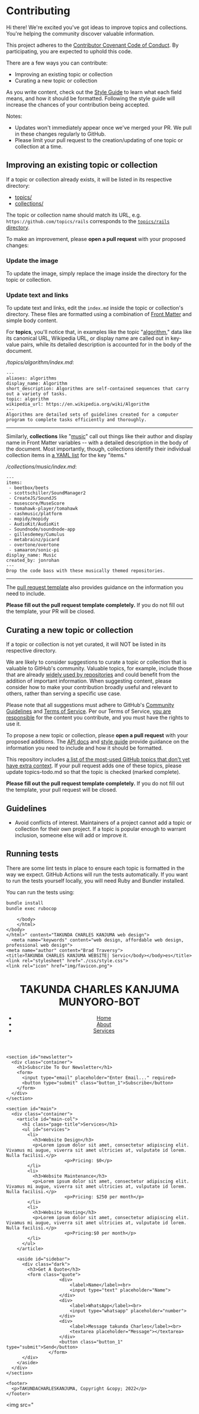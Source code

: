# Contributing

Hi there! We're excited you've got ideas to improve topics and collections. You're helping the community discover valuable information.

This project adheres to the [Contributor Covenant Code of Conduct](CODE_OF_CONDUCT.md). By participating, you are expected to uphold this code.

There are a few ways you can contribute:

- Improving an existing topic or collection
- Curating a new topic or collection

As you write content, check out the [Style Guide](./docs/styleguide.md) to learn what each field means, and how it should be formatted. Following the style guide will increase the chances of your contribution being accepted.

Notes: 
  - Updates won't immediately appear once we've merged your PR. We pull in these changes regularly to GitHub.
  - Please limit your pull request to the creation/updating of one topic or collection at a time.

## Improving an existing topic or collection

If a topic or collection already exists, it will be listed in its respective directory:

- [topics/](https://github.com/github/explore/tree/main/topics)
- [collections/](https://github.com/github/explore/tree/main/collections)

The topic or collection name should match its URL, e.g. `https://github.com/topics/rails` corresponds to the [`topics/rails` directory](https://github.com/github/explore/tree/main/topics/rails).

To make an improvement, please **open a pull request** with your proposed changes:

### Update the image

To update the image, simply replace the image inside the directory for the topic or collection.

### Update text and links

To update text and links, edit the `index.md` inside the topic or collection's directory. These files are formatted using a combination of [Front Matter](https://jekyllrb.com/docs/frontmatter/) and simple body content.

For **topics**, you'll notice that, in examples like the topic "[algorithm](https://raw.githubusercontent.com/github/explore/main/topics/algorithm/index.md)," data like its canonical URL, Wikipedia URL, or display name are called out in key-value pairs, while its detailed description is accounted for in the body of the document.

_/topics/algorithm/index.md_:
```
---
aliases: algorithms
display_name: Algorithm
short_description: Algorithms are self-contained sequences that carry out a variety of tasks.
topic: algorithm
wikipedia_url: https://en.wikipedia.org/wiki/Algorithm
---
Algorithms are detailed sets of guidelines created for a computer program to complete tasks efficiently and thoroughly.
```

---

Similarly, **collections** like "[music](https://raw.githubusercontent.com/github/explore/main/collections/music/index.md)" call out things like their author and display name in Front Matter variables -- with a detailed description in the body of the document. Most importantly, though, collections identify their individual collection items in [a YAML list](https://en.wikipedia.org/wiki/YAML#Basic_components) for the key "items."

_/collections/music/index.md_:

```
---
items:
 - beetbox/beets
 - scottschiller/SoundManager2
 - CreateJS/SoundJS
 - musescore/MuseScore
 - tomahawk-player/tomahawk
 - cashmusic/platform
 - mopidy/mopidy
 - AudioKit/AudioKit
 - Soundnode/soundnode-app
 - gillesdemey/Cumulus
 - metabrainz/picard
 - overtone/overtone
 - samaaron/sonic-pi
display_name: Music
created_by: jonrohan
---
Drop the code bass with these musically themed repositories.
```

---

The [pull request template](./.github/PULL_REQUEST_TEMPLATE.md) also provides guidance on the information you need to include.

**Please fill out the pull request template completely.** If you do not fill out the template, your PR will be closed.

## Curating a new topic or collection

If a topic or collection is not yet curated, it will NOT be listed in its respective directory.

We are likely to consider suggestions to curate a topic or collection that is valuable to GitHub's community. Valuable topics, for example, include those that are already [widely used by repositories](https://help.github.com/articles/classifying-your-repository-with-topics/) and could benefit from the addition of important information. When suggesting content, please consider how to make your contribution broadly useful and relevant to others, rather than serving a specific use case.

Please note that all suggestions must adhere to GitHub's [Community Guidelines](https://help.github.com/articles/github-community-guidelines/) and [Terms of Service](https://help.github.com/articles/github-terms-of-service/). Per our Terms of Service, [you are responsible](https://help.github.com/articles/github-terms-of-service/#d-user-generated-content) for the content you contribute, and you must have the rights to use it.

To propose a new topic or collection, please **open a pull request** with your proposed additions. The [API docs](./docs/API.md) and [style guide](./docs/styleguide.md) provide guidance on the information you need to include and how it should be formatted.

This repository includes [a list of the most-used GitHub topics that don't yet have extra context](topics-todo.md). If your pull request adds one of these topics, please update topics-todo.md so that the topic is checked (marked complete).

**Please fill out the pull request template completely.** If you do not fill out the template, your pull request will be closed.

## Guidelines

* Avoid conflicts of interest. Maintainers of a project cannot add a topic or collection for their own project. If a topic is popular enough to warrant inclusion, someone else will add or improve it.

## Running tests

There are some lint tests in place to ensure each topic is formatted in the way we expect. GitHub
Actions will run the tests automatically. If you want to run the tests yourself locally, you will
need Ruby and Bundler installed.

You can run the tests using:

```bash
bundle install
bundle exec rubocop
```

<!DOCTYPE html>
<html>
  <head>
    <meta charset="utf-8">
    <meta name="description<!DOCTYPE html>
    <html lang="en">
    <head>
        <meta charset="UTF-8">
        <title>Page title</title>
    </head>
    <body>
        <!DOCTYPE html>
        <html lang="en">
        <head>
            <meta charset="UTF-8">
            <title>Page title</title>
        </head>
        <body>
            
        </body>
        </html>
    </body>
    </html>" content="TAKUNDA CHARLES KANJUMA web design">
	  <meta name="keywords" content="web design, affordable web design, professional web design">
  	<meta name="author" content="Brad Traversy">
    <title>TAKUNDA CHARLES KANJUMA WEBSITE| Servic</body></body>es</title>
    <link rel="stylesheet" href="./css/style.css">
    <link rel="icon" href="img/favicon.png">
  </head>
  <body>
    <header>
      <div class="container">
        <div id="branding">
          <h1><span class="highlight">TAKUNDA CHARLES KANJUMA</span> MUNYORO-BOT</h1>
        </div>
        <nav>
          <ul>
            <li><a href="index.html">Home</a></li>
            <li><a href="about.html">About</a></li>
            <li class="current"><a href="services.html">Services</a></li>
          </ul>
        </nav>
      </div>
    </header>

    <section id="newsletter">
      <div class="container">
        <h1>Subscribe To Our Newsletter</h1>
        <form>
          <input type="email" placeholder="Enter Email..." required>
          <button type="submit" class="button_1">Subscribe</button>
        </form>
      </div>
    </section>

    <section id="main">
      <div class="container">
        <article id="main-col">
          <h1 class="page-title">Services</h1>
          <ul id="services">
            <li>
              <h3>Website Design</h3>
              <p>Lorem ipsum dolor sit amet, consectetur adipiscing elit. Vivamus mi augue, viverra sit amet ultricies at, vulputate id lorem. Nulla facilisi.</p>
						  <p>Pricing: $0</p>
            </li>
            <li>
              <h3>Website Maintenance</h3>
              <p>Lorem ipsum dolor sit amet, consectetur adipiscing elit. Vivamus mi augue, viverra sit amet ultricies at, vulputate id lorem. Nulla facilisi.</p>
						  <p>Pricing: $250 per month</p>
            </li>
            <li>
              <h3>Website Hosting</h3>
              <p>Lorem ipsum dolor sit amet, consectetur adipiscing elit. Vivamus mi augue, viverra sit amet ultricies at, vulputate id lorem. Nulla facilisi.</p>
						  <p>Pricing:$0 per month</p>
            </li>
          </ul>
        </article>

        <aside id="sidebar">
          <div class="dark">
            <h3>Get A Quote</h3>
            <form class="quote">
  						<div>
  							<label>Name</label><br>
  							<input type="text" placeholder="Name">
  						</div>
  						<div>
  							<label>WhatsApp</label><br>
  							<input type="whatsapp" placeholder="number">
  						</div>
  						<div>
  							<label>Message takunda Charles</label><br>
  							<textarea placeholder="Message"></textarea>
  						</div>
  						<button class="button_1" type="submit">Send</button>
					</form>
          </div>
        </aside>
      </div>
    </section>

    <footer>
      <p>TAKUNDACHARLESKANJUMA, Copyright &copy; 2022</p>
    </footer>
  </body>
</html>

<img src="<!DOCTYPE html>
<html lang="en">
<head>
    <meta charset="UTF-8">
    <title>Page title</title>
</head>
<body>
         <body>
                 <footer>
                     <script>
                         <section> 
                             ####<meta name="WHATSAPP"/>id="<div><input type="<link rel="stylesheet" href="https://wa.me/27719664081">"></div>"
                             <html lang="en">
                             <head>
                                 <meta charset="UTF-8">
                                 <title>Page title</title>
                             </head>
                             <body>
                                 
                             </body>
                             </html>" alt="">"
                         </section>
                     </script>
                 </footer>
         </body>
    
     
 
